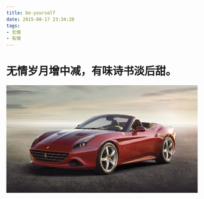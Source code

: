 ```yaml
---
title: be-yourself
date: 2015-08-17 23:34:28
tags: 
- 无情 
- 有情
---
```

# 无情岁月增中减，有味诗书淡后甜。

![Alt text](/images/bmw.jpg "宝马")



